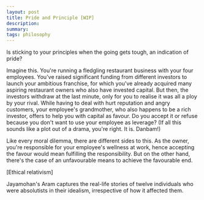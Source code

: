 ```yaml
---
layout: post
title: Pride and Principle [WIP]
description: 
summary:
tags: philosophy
---
```


Is sticking to your principles when the going gets tough, an indication of pride?

Imagine this. You're running a fledgling restaurant business with your four employees. You've raised significant funding from different investors to launch your ambitious franchise, for which you've already acquired many aspiring restaurant owners who also have invested capital. But then, the investors withdraw at the last minute, only for you to realise it was all a ploy by your rival. While having to deal with hurt reputation and angry customers, your employee's grandmother, who also happens to be a rich investor, offers to help you with capital as favour. Do you accept it or refuse because you don't want to use your employee as leverage? (If all this sounds like a plot out of a drama, you're right. It is. Danbam!)

Like every moral dilemma, there are different sides to this. As the owner, you're responsible for your employee's wellness at work, hence accepting the favour would mean fulfilling the responsibility. But on the other hand, there's the case of an unfavourable means to achieve the favourable end. 

[Ethical relativism]

Jayamohan's Aram captures the real-life stories of twelve individuals who were absolutists in their idealism, irrespective of how it affected them.
